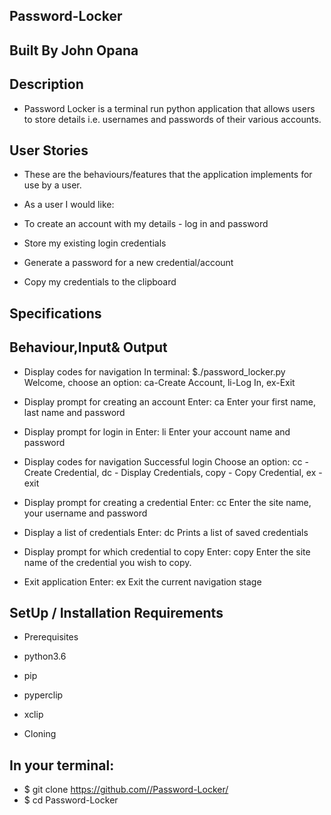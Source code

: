## Password-Locker

## Built By John Opana

## Description

- Password Locker is a terminal run python application that allows users to store details i.e. usernames and passwords of their various accounts.

## User Stories

- These are the behaviours/features that the application implements for use by a user.

- As a user I would like:

- To create an account with my details - log in and password

- Store my existing login credentials

- Generate a password for a new credential/account

- Copy my credentials to the clipboard

## Specifications

## Behaviour,Input& Output

- Display codes for navigation	In terminal: $./password_locker.py	Welcome, choose an option: ca-Create Account, li-Log In, ex-Exit

- Display prompt for creating an account	Enter: ca	Enter your first name, last name and password

- Display prompt for login in	Enter: li	Enter your account name and password

- Display codes for navigation	Successful login	Choose an option: cc - Create Credential, dc - Display Credentials, copy - Copy Credential, ex - exit

- Display prompt for creating a credential	Enter: cc	Enter the site name, your username and password

- Display a list of credentials	Enter: dc	Prints a list of saved credentials

- Display prompt for which credential to copy	Enter: copy	Enter the site name of the credential you wish to copy.

- Exit application	Enter: ex	Exit the current navigation stage

## SetUp / Installation Requirements

- Prerequisites

- python3.6

- pip

- pyperclip

- xclip

- Cloning

## In your terminal:

  - $ git clone https://github.com//Password-Locker/
  - $ cd Password-Locker

